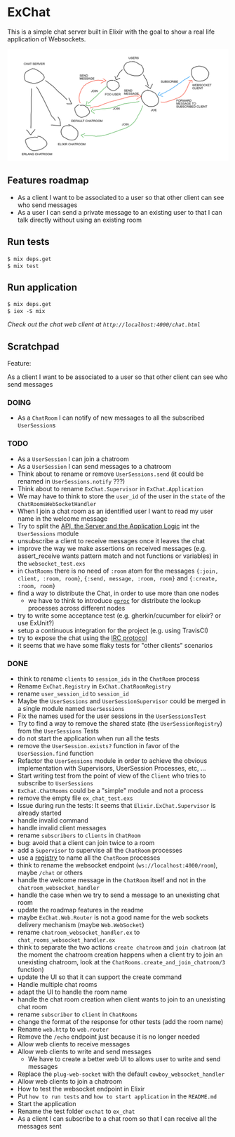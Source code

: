 # ExChat

This is a simple chat server built in Elixir with the goal to show a real life application of Websockets.

![the sketch](/sketch.png?raw=true)

## Features roadmap

- As a client I want to be associated to a user so that other client can see who send messages
- As a user I can send a private message to an existing user to that I can talk directly without using an existing room

## Run tests

```
$ mix deps.get
$ mix test
```

## Run application

```
$ mix deps.get
$ iex -S mix
```

_Check out the chat web client at `http://localhost:4000/chat.html`_

## Scratchpad

Feature:

As a client I want to be associated to a user so that other client can see who send messages

### DOING

- As a `ChatRoom` I can notify of new messages to all the subscribed `UserSession`s

### TODO

- As a `UserSession` I can join a chatroom
- As a `UserSession` I can send messages to a chatroom
- Think about to rename or remove `UserSessions.send` (it could be renamed in `UserSessions.notify` ???)
- Think about to rename `ExChat.Supervisor` in `ExChat.Application`
- We may have to think to store the `user_id` of the user in the `state` of the `ChatRoomsWebSocketHandler`
- When I join a chat room as an identified user I want to read my user name in the welcome message
- Try to split the [API, the Server and the Application Logic](https://pragdave.me/blog/2017/07/13/decoupling-interface-and-implementation-in-elixir.html) int the `UserSessions` module
- unsubscribe a client to receive messages once it leaves the chat
- improve the way we make assertions on received messages (e.g. assert_receive wants pattern match and not functions or variables) in the `websocket_test.exs`
- in `ChatRooms` there is no need of `:room` atom for the messages `{:join, client, :room, room}`, `{:send, message, :room, room}` and `{:create, :room, room}`
- find a way to distribute the Chat, in order to use more than one nodes
  - we have to think to introduce [`gproc`](https://github.com/uwiger/gproc) for distribute the lookup processes across different nodes
- try to write some acceptance test (e.g. gherkin/cucumber for elixir? or use ExUnit?)
- setup a continuous integration for the project (e.g. using TravisCI)
- try to expose the chat using the [IRC protocol](https://tools.ietf.org/html/rfc1459)
- it seems that we have some flaky tests for "other clients" scenarios

### DONE

- think to rename `clients` to `session_ids` in the `ChatRoom` process
- Rename `ExChat.Registry` in `ExChat.ChatRoomRegistry`
- rename `user_session_id` to `session_id`
- Maybe the `UserSessions` and `UserSessionSupervisor` could be merged in a single module named `UserSessions`
- Fix the names used for the user sessions in the `UserSessionsTest`
- Try to find a way to remove the shared state (the `UserSessionRegistry`) from the `UserSessions` Tests
- do not start the application when run all the tests
- remove the `UserSession.exists?` function in favor of the `UserSession.find` function
- Refactor the `UserSessions` module in order to achieve the obvious implementation with Supervisors, UserSession Processes, etc, ...
- Start writing test from the point of view of the `Client` who tries to subscribe to `UserSessions`
- `ExChat.ChatRooms` could be a "simple" module and not a process
- remove the empty file `ex_chat_test.exs`
- Issue during run the tests: It seems that `Elixir.ExChat.Supervisor` is already started
- handle invalid command
- handle invalid client messages
- rename `subscribers` to `clients` in `ChatRoom`
- bug: avoid that a client can join twice to a room
- add a `Supervisor` to supervise all the `ChatRoom` processes
- use a [registry](https://hexdocs.pm/elixir/master/Registry.html) to name all the `ChatRoom` processes
- think to rename the websocket endpoint (`ws://localhost:4000/room`), maybe `/chat` or others
- handle the welcome message in the `ChatRoom` itself and not in the `chatroom_websocket_handler`
- handle the case when we try to send a message to an unexisting chat room
- update the roadmap features in the readme
- maybe `ExChat.Web.Router` is not a good name for the web sockets delivery mechanism (maybe `Web.WebSocket`)
- rename `chatroom_websocket_handler.ex` to `chat_rooms_websocket_handler.ex`
- think to separate the two actions `create chatroom` and `join chatroom` (at the moment the chatroom creation happens when a client try to join an unexisting chatroom, look at the `ChatRooms.create_and_join_chatroom/3` function)
- update the UI so that it can support the create command
- Handle multiple chat rooms
- adapt the UI to handle the room name
- handle the chat room creation when client wants to join to an unexisting chat room
- rename `subscriber` to `client` in `ChatRooms`
- change the format of the response for other tests (add the room name)
- Rename `web.http` to `web.router`
- Remove the `/echo` endpoint just because it is no longer needed
- Allow web clients to receive messages
- Allow web clients to write and send messages
  - We have to create a better web UI to allows user to write and send messages
- Replace the `plug-web-socket` with the default `cowboy_websocket_handler`
- Allow web clients to join a chatroom
- How to test the websocket endpoint in Elixir
- Put `how to run tests` and `how to start application` in the `README.md`
- Start the application
- Rename the test folder `exchat` to `ex_chat`
- As a client I can subscribe to a chat room so that I can receive all the messages sent
